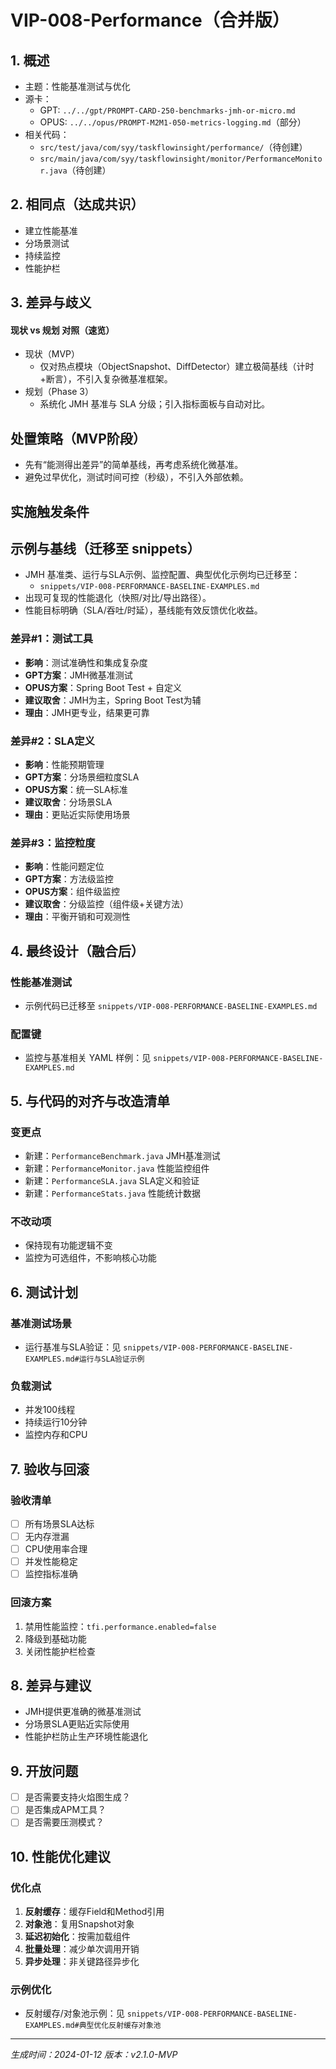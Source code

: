 # VIP-008-Performance（合并版）

## 1. 概述  
- 主题：性能基准测试与优化
- 源卡：
  - GPT: `../../gpt/PROMPT-CARD-250-benchmarks-jmh-or-micro.md`
  - OPUS: `../../opus/PROMPT-M2M1-050-metrics-logging.md`（部分）
- 相关代码：
  - `src/test/java/com/syy/taskflowinsight/performance/`（待创建）
  - `src/main/java/com/syy/taskflowinsight/monitor/PerformanceMonitor.java`（待创建）

## 2. 相同点（达成共识）
- 建立性能基准
- 分场景测试
- 持续监控
- 性能护栏

## 3. 差异与歧义

#### 现状 vs 规划 对照（速览）
- 现状（MVP）
  - 仅对热点模块（ObjectSnapshot、DiffDetector）建立极简基线（计时+断言），不引入复杂微基准框架。
- 规划（Phase 3）
  - 系统化 JMH 基准与 SLA 分级；引入指标面板与自动对比。

## 处置策略（MVP阶段）
- 先有“能测得出差异”的简单基线，再考虑系统化微基准。
- 避免过早优化，测试时间可控（秒级），不引入外部依赖。

## 实施触发条件

## 示例与基线（迁移至 snippets）
- JMH 基准类、运行与SLA示例、监控配置、典型优化示例均已迁移至：
  - `snippets/VIP-008-PERFORMANCE-BASELINE-EXAMPLES.md`
- 出现可复现的性能退化（快照/对比/导出路径）。
- 性能目标明确（SLA/吞吐/时延），基线能有效反馈优化收益。

### 差异#1：测试工具
- **影响**：测试准确性和集成复杂度
- **GPT方案**：JMH微基准测试
- **OPUS方案**：Spring Boot Test + 自定义
- **建议取舍**：JMH为主，Spring Boot Test为辅
- **理由**：JMH更专业，结果更可靠

### 差异#2：SLA定义
- **影响**：性能预期管理
- **GPT方案**：分场景细粒度SLA
- **OPUS方案**：统一SLA标准
- **建议取舍**：分场景SLA
- **理由**：更贴近实际使用场景

### 差异#3：监控粒度
- **影响**：性能问题定位
- **GPT方案**：方法级监控
- **OPUS方案**：组件级监控
- **建议取舍**：分级监控（组件级+关键方法）
- **理由**：平衡开销和可观测性

## 4. 最终设计（融合后）

### 性能基准测试
- 示例代码已迁移至 `snippets/VIP-008-PERFORMANCE-BASELINE-EXAMPLES.md`

### 配置键
- 监控与基准相关 YAML 样例：见 `snippets/VIP-008-PERFORMANCE-BASELINE-EXAMPLES.md`

## 5. 与代码的对齐与改造清单

### 变更点
- 新建：`PerformanceBenchmark.java` JMH基准测试
- 新建：`PerformanceMonitor.java` 性能监控组件
- 新建：`PerformanceSLA.java` SLA定义和验证
- 新建：`PerformanceStats.java` 性能统计数据

### 不改动项
- 保持现有功能逻辑不变
- 监控为可选组件，不影响核心功能

## 6. 测试计划

### 基准测试场景
- 运行基准与SLA验证：见 `snippets/VIP-008-PERFORMANCE-BASELINE-EXAMPLES.md#运行与SLA验证示例`

### 负载测试
- 并发100线程
- 持续运行10分钟
- 监控内存和CPU

## 7. 验收与回滚

### 验收清单
- [ ] 所有场景SLA达标
- [ ] 无内存泄漏
- [ ] CPU使用率合理
- [ ] 并发性能稳定
- [ ] 监控指标准确

### 回滚方案
1. 禁用性能监控：`tfi.performance.enabled=false`
2. 降级到基础功能
3. 关闭性能护栏检查

## 8. 差异与建议
- JMH提供更准确的微基准测试
- 分场景SLA更贴近实际使用
- 性能护栏防止生产环境性能退化

## 9. 开放问题
- [ ] 是否需要支持火焰图生成？
- [ ] 是否集成APM工具？
- [ ] 是否需要压测模式？

## 10. 性能优化建议

### 优化点
1. **反射缓存**：缓存Field和Method引用
2. **对象池**：复用Snapshot对象
3. **延迟初始化**：按需加载组件
4. **批量处理**：减少单次调用开销
5. **异步处理**：非关键路径异步化

### 示例优化
- 反射缓存/对象池示例：见 `snippets/VIP-008-PERFORMANCE-BASELINE-EXAMPLES.md#典型优化反射缓存对象池`

---
*生成时间：2024-01-12*
*版本：v2.1.0-MVP*

